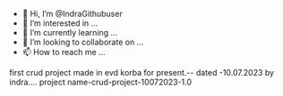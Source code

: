 - 👋 Hi, I’m @IndraGithubuser
- 👀 I’m interested in ...
- 🌱 I’m currently learning ...
- 💞️ I’m looking to collaborate on ...
- 📫 How to reach me ...

<!---
IndraGithubuser/IndraGithubuser is a ✨ special ✨ repository because its `README.md` (this file) appears on your GitHub profile.
You can click the Preview link to take a look at your changes.
--->
first crud project made in evd korba for present.--
dated -10.07.2023 by indra....
project name-crud-project-10072023-1.0


